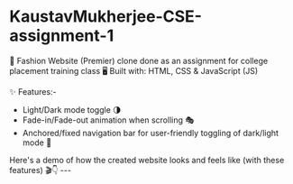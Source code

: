 # KaustavMukherjee-CSE-assignment-1
🚀 Fashion Website (Premier) clone done as an assignment for college placement training class
🖥️ Built with: HTML, CSS & JavaScript (JS)

✨ Features:-

- Light/Dark mode toggle 🌗
- Fade-in/Fade-out animation when scrolling 🎭
- Anchored/fixed navigation bar for user-friendly toggling of dark/light mode 📌

Here's a demo of how the created website looks and feels like (with these features) 🎬👇 ---

